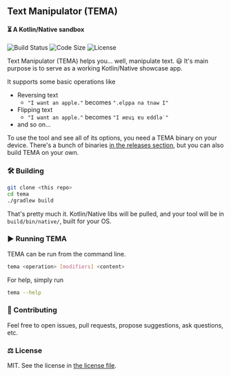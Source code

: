 ## Text Manipulator (TEMA)


#### ⏳ A Kotlin/Native sandbox

![Build Status](https://img.shields.io/github/workflow/status/milosmns/tema/Build%20Release?label=Build&logo=github)
![Code Size](https://img.shields.io/github/languages/code-size/milosmns/tema?label=Code%20Size&logo=github&style=flat-square)
![License](https://img.shields.io/github/license/milosmns/tema?label=License)

Text Manipulator (TEMA) helps you... well, manipulate text. 😃
It's main purpose is to serve as a working Kotlin/Native showcase app.

It supports some basic operations like

- Reversing text
    - `"I want an apple."` becomes `".elppa na tnaw I"`
- Flipping text
    - `"I want an apple."` becomes `"I ʍɐuʇ ɐu ɐddlǝ˙"`
- and so on...

To use the tool and see all of its options, you need a TEMA binary on your device.
There's a bunch of binaries [in the releases section](https://github.com/milosmns/tema/releases), 
but you can also build TEMA on your own.


### 🛠️ Building

```bash
git clone <this repo>
cd tema
./gradlew build
```

That's pretty much it. Kotlin/Native libs will be pulled, and your tool will be in `build/bin/native/`, built for your OS.


### ▶️ Running TEMA

TEMA can be run from the command line.

```bash
tema <operation> [modifiers] <content>
```

For help, simply run

```bash
tema --help
```


### 💬 Contributing

Feel free to open issues, pull requests, propose suggestions, ask questions, etc.


### ⚖️ License

MIT. See the license in [the license file](https://github.com/milosmns/tema/blob/master/LICENSE).
